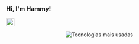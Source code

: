 ### Hi, I'm Hammy!

<a href="https://discord.bio/p/hammyster" target="_blank"><img width="22px" src="https://logodownload.org/wp-content/uploads/2017/11/discord-logo-icone.png"></img></a>

<p align="center"><img src="https://github-readme-stats.vercel.app/api/top-langs?username=hammyster&theme=white&title_color=333333&show_icons=true" alt="Tecnologias mais usadas"></p>

